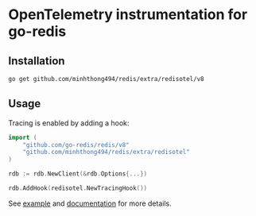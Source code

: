 # OpenTelemetry instrumentation for go-redis

## Installation

```bash
go get github.com/minhthong494/redis/extra/redisotel/v8
```

## Usage

Tracing is enabled by adding a hook:

```go
import (
    "github.com/go-redis/redis/v8"
    "github.com/minhthong494/redis/extra/redisotel"
)

rdb := rdb.NewClient(&rdb.Options{...})

rdb.AddHook(redisotel.NewTracingHook())
```

See [example](example) and [documentation](https://redis.uptrace.dev/tracing/) for more details.
